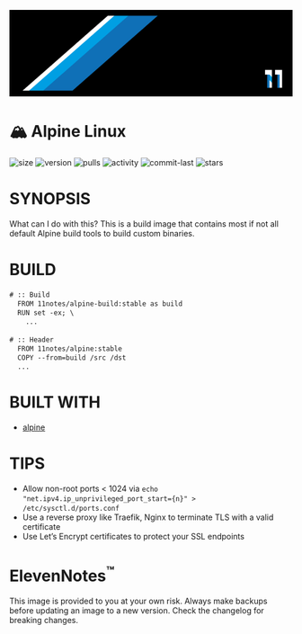 ![Banner](https://github.com/11notes/defaults/blob/main/static/img/banner.png?raw=true)

# 🏔️ Alpine Linux
![size](https://img.shields.io/docker/image-size/11notes/alpine-build/stable?color=0eb305) ![version](https://img.shields.io/docker/v/11notes/alpine-build/stable?color=eb7a09) ![pulls](https://img.shields.io/docker/pulls/11notes/alpine-build?color=2b75d6) ![activity](https://img.shields.io/github/commit-activity/m/11notes/docker-alpine-build?color=c91cb8) ![commit-last](https://img.shields.io/github/last-commit/11notes/docker-alpine-build?color=c91cb8) ![stars](https://img.shields.io/docker/stars/11notes/alpine-build?color=e6a50e)

# SYNOPSIS
What can I do with this? This is a build image that contains most if not all default Alpine build tools to build custom binaries.

# BUILD
```shell
# :: Build
  FROM 11notes/alpine-build:stable as build
  RUN set -ex; \
    ... 

# :: Header
  FROM 11notes/alpine:stable
  COPY --from=build /src /dst
  ...
```

# BUILT WITH
* [alpine](https://alpinelinux.org)

# TIPS
* Allow non-root ports < 1024 via `echo "net.ipv4.ip_unprivileged_port_start={n}" > /etc/sysctl.d/ports.conf`
* Use a reverse proxy like Traefik, Nginx to terminate TLS with a valid certificate
* Use Let’s Encrypt certificates to protect your SSL endpoints

# ElevenNotes<sup>™️</sup>
This image is provided to you at your own risk. Always make backups before updating an image to a new version. Check the changelog for breaking changes.
    